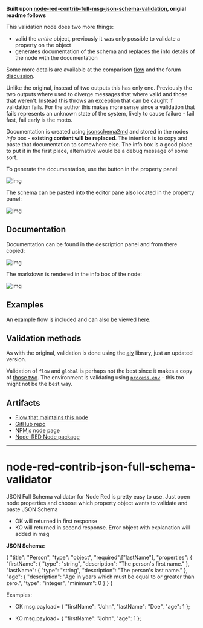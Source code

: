 **Built upon [node-red-contrib-full-msg-json-schema-validation](https://github.com/oarroyog/node-red-contrib-json-schema), origial readme follows**

This validation node does two more things:

- valid the *entire* object, previously it was only possible to validate a property on the object
- generates documentation of the schema and replaces the info details of the node with the documentation

Some more details are available at the comparison [flow](https://flowhub.org/f/36690f145d5af6ca) and the forum [discussion](https://discourse.nodered.org/t/requiring-a-msg-structure-enforcing-the-presence-of-fields-and-attributes/81432).

Unlike the original, instead of two outputs this has only one. Previously the two outputs where used to diverge messages that where valid and those that weren't. Instead this throws an exception that can be caught if validation fails. For the author this makes more sense since a validation that fails represents an unknown state of the system, likely to cause failure - fail fast, fail early is the motto.

Documentation is created using [jsonschema2md](https://github.com/adobe/jsonschema2md) and stored in the nodes *info* box - **existing content will be replaced**. The intention is to copy and paste that documentation to somewhere else. The info box is a good place to put it in the first place, alternative would be a debug message of some sort.

To generate the documentation, use the button in the property panel:

![img](https://cdn.openmindmap.org/content/1695920371650_Screen_Shot_2023-09-28_at_18.58.34.png)

The schema can be pasted into the editor pane also located in the property panel:

![img](https://cdn.openmindmap.org/content/1695920460280_Screen_Shot_2023-09-28_at_19.00.38.png)

## Documentation

Documentation can be found in the description panel and from there copied:

![img](https://cdn.openmindmap.org/content/1695985694935_Screen_Shot_2023-09-29_at_13.07.16.png)

The markdown is rendered in the info box of the node:

![img](https://cdn.openmindmap.org/content/1695985680328_Screen_Shot_2023-09-29_at_13.07.25.png)

## Examples

An example flow is included and can also be viewed [here](https://flowhub.org/f/f21aed28a04a7fd0).

## Validation methods

As with the original, validation is done using the [ajv](https://www.npmjs.com/package/ajv) library, just an updated version.

Validation of `flow` and `global` is perhaps not the best since it makes a copy of [those two](https://github.com/gorenje/node-red-contrib-json-schema/blob/b648c215a79ca07c0df9ec0b1e4d92e579188dd5/schema.js#L44-L58). The environment is validating using [`process.env`](https://github.com/gorenje/node-red-contrib-json-schema/blob/b648c215a79ca07c0df9ec0b1e4d92e579188dd5/schema.js#L55) - this too might not be the best way.

## Artifacts

- [Flow that maintains this node](https://flowhub.org/f/a7a81bcd7159a826)
- [GitHub repo](https://github.com/gorenje/node-red-contrib-json-schema)
- [NPMjs node page](https://www.npmjs.com/package/@gregoriusrippenstein/node-red-contrib-validation-and-documentation)
- [Node-RED Node package](https://flows.nodered.org/node/@gregoriusrippenstein/node-red-contrib-validation-and-documentation)

---

# node-red-contrib-json-full-schema-validator
JSON Full Schema validator for Node Red is pretty easy to use.
Just open node properties and choose which property object wants to validate and paste JSON Schema
- OK will returned in first response
- KO will returned in second response. Error object with explanation will added in msg

**JSON Schema:**

{
  "title": "Person",
  "type": "object",
  "required":["lastName"],
  "properties": {
    "firstName": {
      "type": "string",
      "description": "The person's first name."
    },
    "lastName": {
      "type": "string",
      "description": "The person's last name."
    },
    "age": {
      "description": "Age in years which must be equal to or greater than zero.",
      "type": "integer",
      "minimum": 0
    }
  }
}

Examples:
- OK 
msg.payload= 
{
  "firstName": "John",
  "lastName": "Doe",
  "age": 1
};

- KO
msg.payload= 
{
  "firstName": "John",
  "age": 1
};